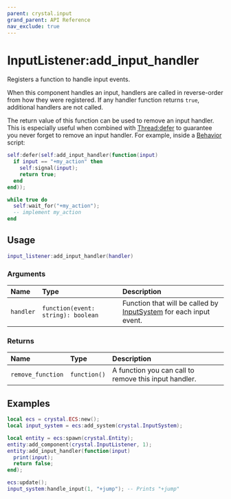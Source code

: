 ```yaml
---
parent: crystal.input
grand_parent: API Reference
nav_exclude: true
---
```


# InputListener:add_input_handler

Registers a function to handle input events.

When this component handles an input, handlers are called in reverse-order from how they were registered. If any handler function returns `true`, additional handlers are not called.

The return value of this function can be used to remove an input handler. This is especially useful when combined with [Thread:defer](/crystal/api/script/thread_defer) to guarantee you never forget to remove an input handler. For example, inside a [Behavior](/crystal/api/script/behavior) script:

```lua
self:defer(self:add_input_handler(function(input)
  if input == "+my_action" then
    self:signal(input);
    return true;
  end
end));

while true do
  self:wait_for("+my_action");
  -- implement my_action
end
```

## Usage

```lua
input_listener:add_input_handler(handler)
```

### Arguments

| Name      | Type                               | Description                                                                       |
| :-------- | :--------------------------------- | :-------------------------------------------------------------------------------- |
| `handler` | `function(event: string): boolean` | Function that will be called by [InputSystem](input_system) for each input event. |

### Returns

| Name              | Type         | Description                                           |
| :---------------- | :----------- | :---------------------------------------------------- |
| `remove_function` | `function()` | A function you can call to remove this input handler. |

## Examples

```lua
local ecs = crystal.ECS:new();
local input_system = ecs:add_system(crystal.InputSystem);

local entity = ecs:spawn(crystal.Entity);
entity:add_component(crystal.InputListener, 1);
entity:add_input_handler(function(input)
  print(input);
  return false;
end);

ecs:update();
input_system:handle_input(1, "+jump"); -- Prints "+jump"
```

